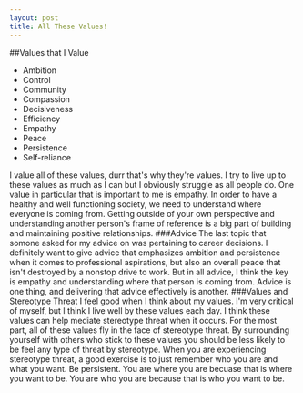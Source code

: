 ```yaml
---
layout: post
title: All These Values!
---
```

##Values that I Value
<ul>
  <li>Ambition</li>
  <li>Control</li>
  <li>Community</li>
  <li>Compassion</li>
  <li>Decisiveness</li>
  <li>Efficiency</li>
  <li>Empathy</li>
  <li>Peace</li>
  <li>Persistence</li>
  <li>Self-reliance</li>
</ul>


I value all of these values, durr that's why they're values. I try to live up to these values as much as I can but I obviously struggle as all people do.  One value in particular that is important to me is empathy.  In order to have a healthy and well functioning society, we need to understand where everyone is coming from.  Getting outside of your own perspective and understanding another person's frame of reference is a big part of building and maintaining positive relationships.
###Advice
The last topic that somone asked for my advice on was pertaining to career decisions.  I definitely want to give advice that emphasizes ambition and persistence when it comes to professional aspirations, but also an overall peace that isn't destroyed by a nonstop drive to work.  But in all advice, I think the key is empathy and understanding where that person is coming from.  Advice is one thing, and delivering that advice effectively is another.
###Values and Stereotype Threat
I feel good when I think about my values.  I'm very critical of myself, but I think I live well by these values each day.  I think these values can help mediate stereotype threat when it occurs.  For the most part, all of these values fly in the face of stereotype threat.  By surrounding yourself with others who stick to these values you should be less likely to be feel any type of threat by stereotype.
When you are experiencing stereotype threat, a good exercise is to just remember who you are and what you want.  Be persistent.  You are where you are becuase that is where you want to be.  You are who you are because that is who you want to be.